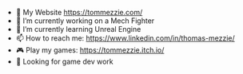 - 🔗 My Website https://tommezzie.com/
- 🔭 I’m currently working on a Mech Fighter
- 🌱 I’m currently learning Unreal Engine
- 📫 How to reach me: https://www.linkedin.com/in/thomas-mezzie/
- 🎮 Play my games: https://tommezzie.itch.io/
- 💼 Looking for game dev work

<!--
- 👯 I’m looking to collaborate on ...
- 🤔 I’m looking for help with ...
- 💬 Ask me about ...
- 😄 Pronouns: ...
- ⚡ Fun fact: ...
-->
